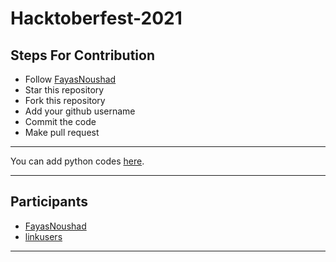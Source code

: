 # Hacktoberfest-2021

## Steps For Contribution

- Follow [FayasNoushad](https://github.com/FayasNoushad)
- Star this repository
- Fork this repository
- Add your github username
- Commit the code
- Make pull request

---

You can add python codes [here](https://github.com/FayasNoushad/python).

---

## Participants

- [FayasNoushad](https://github.com/FayasNoushad)
- [linkusers](https://github.com/linkusers)

---
